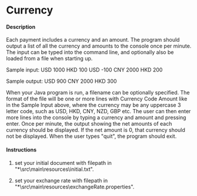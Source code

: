 # Currency 

#### Description
Each payment includes a currency and an amount. The program should output a list of all the currency and amounts to the console once per minute. The input can be typed into the command line, and optionally also be loaded from a file when starting up.

Sample input: 
USD 1000
HKD 100
USD -100
CNY 2000
HKD 200

Sample output:
USD 900
CNY 2000
HKD 300



When your Java program is run, a filename can be optionally specified. The format of the file will be one or more lines with Currency Code Amount like in the Sample Input above, where the currency may be any uppercase 3 letter code, such as USD, HKD, CNY, NZD, GBP etc. The user can then enter more lines into the console by typing a currency and amount and pressing enter. Once per minute, the output showing the net amounts of each currency should be displayed. If the net amount is 0, that currency should not be displayed. When the user types "quit", the program should exit. 

#### Instructions

1. set your initial document with filepath in "*\src\main\resources\initial.txt".

2. set your exchange rate with filepath in "*\src\main\resources\exchangeRate.properties".

   

